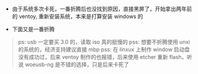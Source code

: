 * 由于系统多次卡死，一番折腾后也没找到原因，直接黑屏了，开始拿出两年前的 ventoy, 重新安装系统，本来是打算安装 windows 的

* 下面又是一番折腾

> ps: usb 一定要买 3.0 的，读取 iso 真的挺慢的
pss: 想要不折腾使用 unxi 的系统的，经济支持建议直接 mbp
pss: 在 linxux 上制作 window 启动盘没有成功过，后来 ventoy 制作的也报错，后来使用 etcher 重新 flash，听说 woeusb-ng 是不错的选择，只是后来卡死了